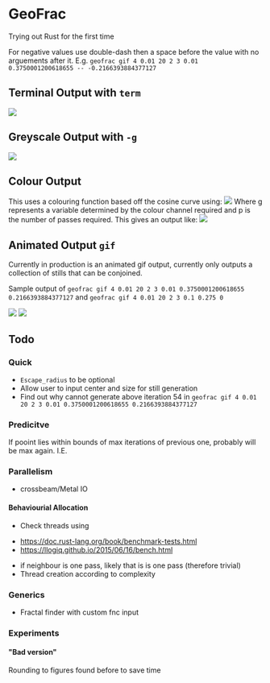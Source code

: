 # GeoFrac
Trying out Rust for the first time

For negative values use double-dash then a space before the value with no arguements after it. E.g. `geofrac gif 4 0.01 20 2 3 0.01 0.3750001200618655 -- -0.2166393884377127`

## Terminal Output with `term`
![](/res/TERMFractal.png)

## Greyscale Output with `-g`
![](/res/BWFractal.png)

## Colour Output
This uses a colouring function based off the cosine curve using:
![](/res/form.gif)
Where g represents a variable determined by the colour channel required and p is the number of passes required.
This gives an output like:
![](/res/COLFractal.png)

## Animated Output `gif`
Currently in production is an animated gif output, currently only outputs a collection of stills that can be conjoined. 

Sample output of `geofrac gif 4 0.01 20 2 3 0.01 0.3750001200618655 0.2166393884377127` and `geofrac gif 4 0.01 20 2 3 0.1 0.275 0`


![](/res/anim.gif)
![](/res/anim1.gif)


## Todo
### Quick
- `Escape_radius` to be optional
- Allow user to input center and size for still generation
- Find out why cannot generate above iteration 54 in `geofrac gif 4 0.01 20 2 3 0.01 0.3750001200618655 0.2166393884377127`

### Predicitve
If pooint lies within bounds of max iterations of previous one, probably will be max again. I.E.

### Parallelism
- crossbeam/Metal IO

#### Behaviourial Allocation
- Check threads using 
 + https://doc.rust-lang.org/book/benchmark-tests.html
 + https://llogiq.github.io/2015/06/16/bench.html
- if neighbour is one pass, likely that is is one pass (therefore trivial)
- Thread creation according to complexity


### Generics
- Fractal finder with custom fnc input 
	
### Experiments
#### "Bad version"
Rounding to figures found before to save time
